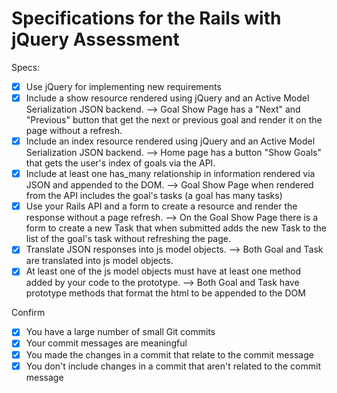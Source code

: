 # Specifications for the Rails with jQuery Assessment

Specs:
- [x] Use jQuery for implementing new requirements
- [x] Include a show resource rendered using jQuery and an Active Model Serialization JSON backend.
      --> Goal Show Page has a "Next" and "Previous" button that get the next or previous goal
      and render it on the page without a refresh.
- [x] Include an index resource rendered using jQuery and an Active Model Serialization JSON backend.
      --> Home page has a button "Show Goals" that gets the user's index of goals via the API.
- [x] Include at least one has_many relationship in information rendered via JSON and appended to the DOM.
      --> Goal Show Page when rendered from the API includes the goal's tasks (a goal has many tasks)
- [x] Use your Rails API and a form to create a resource and render the response without a page refresh.
      --> On the Goal Show Page there is a form to create a new Task that when submitted adds the new Task
      to the list of the goal's task without refreshing the page.
- [x] Translate JSON responses into js model objects.
      --> Both Goal and Task are translated into js model objects.
- [x] At least one of the js model objects must have at least one method added by your code to the prototype.
      --> Both Goal and Task have prototype methods that format the html to be appended to the DOM

Confirm
- [x] You have a large number of small Git commits
- [x] Your commit messages are meaningful
- [x] You made the changes in a commit that relate to the commit message
- [x] You don't include changes in a commit that aren't related to the commit message
